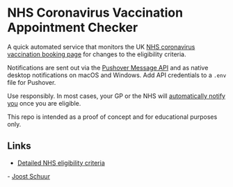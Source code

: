 # NHS Coronavirus Vaccination Appointment Checker

A quick automated service that monitors the UK [NHS coronavirus vaccination booking page](https://www.nhs.uk/conditions/coronavirus-covid-19/coronavirus-vaccination/book-coronavirus-vaccination/) for changes to the eligibility criteria.

Notifications are sent out via the [Pushover Message API](https://pushover.net/api) and as native desktop notifications on macOS and Windows. Add API credentials to a `.env` file for Pushover.

Use responsibly. In most cases, your GP or the NHS will [automatically notify you](https://www.nhs.uk/conditions/coronavirus-covid-19/coronavirus-vaccination/how-you-will-be-contacted/) once you are eligible.

This repo is intended as a proof of concept and for educational purposes only.

## Links

* [Detailed NHS eligibility criteria](https://www.nhs.uk/conditions/coronavirus-covid-19/coronavirus-vaccination/who-can-get-the-vaccine/)

\- [Joost Schuur](https://twitter.com/joostschuur)